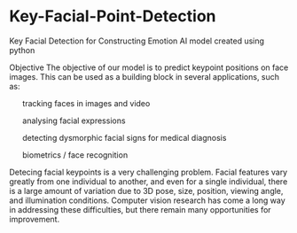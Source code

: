 # Key-Facial-Point-Detection
 Key Facial Detection for Constructing Emotion AI model created using python
 
 <bold>Objective</bold>
 The objective of our model is to predict keypoint positions on face images. This can be used as a building block in several applications, such as:
<ul>tracking faces in images and video</ul>
<ul>analysing facial expressions</ul>
<ul>detecting dysmorphic facial signs for medical diagnosis</ul>
<ul>biometrics / face recognition</ul>

<italic>Detecing facial keypoints is a very challenging problem.  Facial features vary greatly from one individual to another, and even for a single individual, there is a large amount of variation due to 3D pose, size, position, viewing angle, and illumination conditions. Computer vision research has come a long way in addressing these difficulties, but there remain many opportunities for improvement.</italic>
